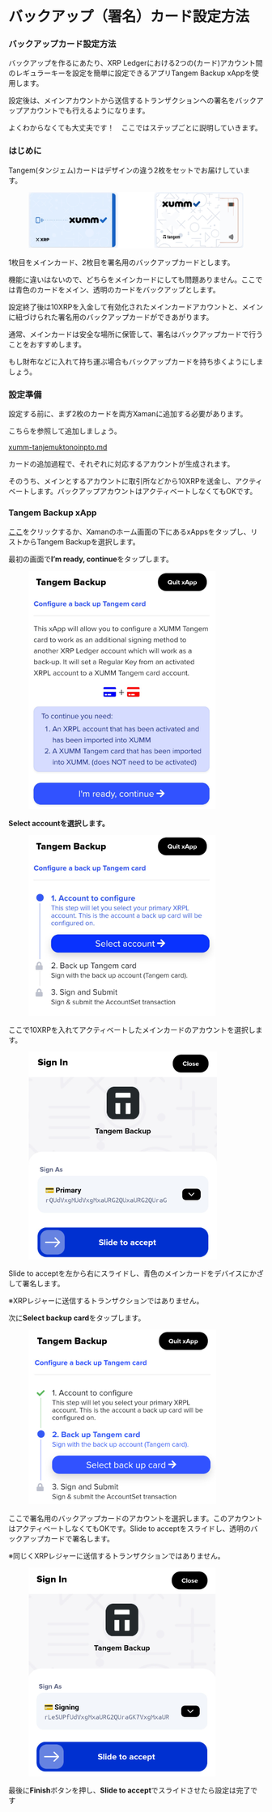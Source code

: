 # バックアップ（署名）カード設定方法

### バックアップカード設定方法

バックアップを作るにあたり、XRP Ledgerにおける2つの(カード)アカウント間のレギュラーキーを設定を簡単に設定できるアプリTangem Backup xAppを使用します。



設定後は、メインアカウントから送信するトランザクションへの署名をバックアップアカウントでも行えるようになります。

よくわからなくても大丈夫です！　ここではステップごとに説明していきます。

### はじめに

Tangem(タンジェム)カードはデザインの違う2枚をセットでお届けしています。

<figure><img src="../.gitbook/assets/spaces_MiHAzvIPISVuuzt0AeOR_uploads_fX0AOaMPbyG9puJmSV1W_Xumm Tangem card -3 (2).webp" alt=""><figcaption></figcaption></figure>

1枚目をメインカード、2枚目を署名用のバックアップカードとします。

機能に違いはないので、どちらをメインカードにしても問題ありません。ここでは青色のカードをメイン、透明のカードをバックアップとします。

設定終了後は10XRPを入金して有効化されたメインカードアカウントと、メインに紐づけられた署名用のバックアップカードができあがります。

通常、メインカードは安全な場所に保管して、署名はバックアップカードで行うことをおすすめします。

もし財布などに入れて持ち運ぶ場合もバックアップカードを持ち歩くようにしましょう。

### 設定準備

設定する前に、まず2枚のカードを両方Xamanに追加する必要があります。

こちらを参照して追加しましょう。

[xumm-tanjemuktonoinpto.md](xumm-tanjemuktonoinpto.md "mention")

カードの追加過程で、それぞれに対応するアカウントが生成されます。

そのうち、メインとするアカウントに取引所などから10XRPを送金し、アクティベートします。バックアップアカウントはアクティベートしなくてもOKです。

### Tangem Backup xApp

[ここ](https://xumm.app/detect/xapp:xumm.tangem-backup)をクリックするか、Xamanのホーム画面の下にあるxAppsをタップし、リストからTangem Backupを選択します。

最初の画面で**I’m ready, continue**をタップします。

<figure><img src="../.gitbook/assets/tangem backup1 (1).webp" alt=""><figcaption></figcaption></figure>

**Select accountを選択します。**

<figure><img src="../.gitbook/assets/Tangem Backup - 2 (1).png" alt=""><figcaption></figcaption></figure>

ここで10XRPを入れてアクティベートしたメインカードのアカウントを選択します。

<figure><img src="../.gitbook/assets/tangem3 (1).webp" alt=""><figcaption></figcaption></figure>

Slide to acceptを左から右にスライドし、青色のメインカードをデバイスにかざして署名します。

※XRPレジャーに送信するトランザクションではありません。



次に**Select backup card**をタップします。

<figure><img src="../.gitbook/assets/tangem4 (1).png" alt=""><figcaption></figcaption></figure>

ここで署名用のバックアップカードのアカウントを選択します。このアカウントはアクティベートしなくてもOKです。Slide to acceptをスライドし、透明のバックアップカードで署名します。

※同じくXRPレジャーに送信するトランザクションではありません。

<figure><img src="../.gitbook/assets/tangem6 (1).webp" alt=""><figcaption></figcaption></figure>

最後に**Finish**ボタンを押し、**Slide to accept**でスライドさせたら設定は完了です

